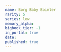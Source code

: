 ```yaml
---
name: Borg Baby Boimler
rarity: 5
series: low
memory_alpha:
bigbook_tier: -1
in_portal: true
date:
published: true
---
```



